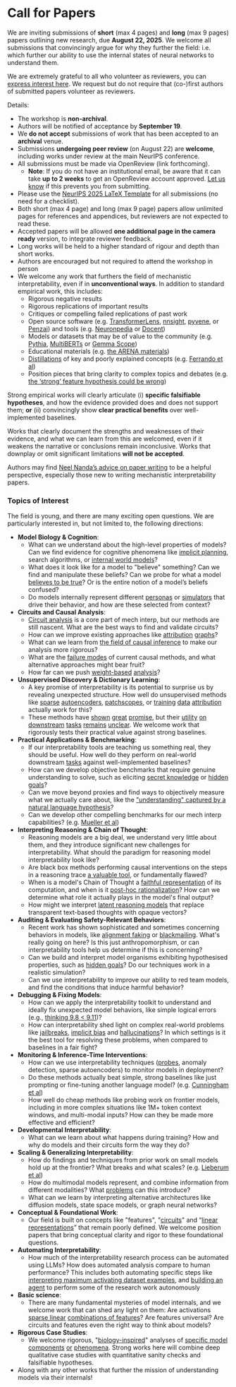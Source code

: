 # Call for Papers
We are inviting submissions of **short** (max 4 pages) and **long** (max 9 pages) papers outlining new research, due **August 22, 2025**. We welcome all submissions that convincingly argue for why they further the field: i.e. which further our ability to use the internal states of neural networks to understand them. 

We are extremely grateful to all who volunteer as reviewers, you can [express interest here](https://www.google.com/url?q=https://docs.google.com/forms/d/e/1FAIpQLSdiw1SJllzoTz_nqzDTzTOGb9DV3W_truQyh-WvYj_QGIi7Mg/viewform?usp%3Ddialog&sa=D&source=editors&ust=1752991877255481&usg=AOvVaw1zLrbVGxd8IeayVCJ8Sghs). We request but do not require that (co-)first authors of submitted papers volunteer as reviewers. 

Details: 
* The workshop is **non-archival**.
* Authors will be notified of acceptance by **September 19**.
* We **do not accept** submissions of work that has been accepted to an **archival** venue.
* Submissions **undergoing peer review** (on August 22) are **welcome**, including works under review at the main NeurIPS conference.
* All submissions must be made via OpenReview (link forthcoming).
  * **Note**: If you do not have an institutional email, be aware that it can take **up to 2 weeks** to get an OpenReview account approved. [Let us know](mailto:neurips2025@mechinterpworkshop.com) if this prevents you from submitting.
* Please use the [NeurIPS 2025 LaTeX Template](https://www.google.com/url?q=https://media.neurips.cc/Conferences/NeurIPS2025/Styles.zip&sa=D&source=editors&ust=1752991877258022&usg=AOvVaw2ULmbl2rdC1akE1cc0pAXn) for all submissions (no need for a checklist).
* Both short (max 4 page) and long (max 9 page) papers allow unlimited pages for references and appendices, but reviewers are not expected to read these.
* Accepted papers will be allowed **one additional page in the camera ready** version, to integrate reviewer feedback.
* Long works will be held to a higher standard of rigour and depth than short works.
* Authors are encouraged but not required to attend the workshop in person
* We welcome any work that furthers the field of mechanistic interpretability, even if in **unconventional ways**. In addition to standard empirical work, this includes:
  * Rigorous negative results
  * Rigorous replications of important results
  * Critiques or compelling failed replications of past work
  * Open source software (e.g. [TransformerLens](https://www.google.com/url?q=https://github.com/neelnanda-io/TransformerLens&sa=D&source=editors&ust=1752991877259763&usg=AOvVaw2GrgcwXxv6Cvf_ftfWtRDF), [nnsight](https://www.google.com/url?q=https://github.com/ndif-team/nnsight&sa=D&source=editors&ust=1752991877259895&usg=AOvVaw1hlmqDj9doxPbRctyrR6zB), [pyvene](https://www.google.com/url?q=https://github.com/stanfordnlp/pyvene/tree/main/pyvene/models/mlp&sa=D&source=editors&ust=1752991877260022&usg=AOvVaw0cCmb3Vb-kAQH1CIg8vquJ), or [Penzai](https://www.google.com/url?q=https://github.com/google-deepmind/penzai&sa=D&source=editors&ust=1752991877260201&usg=AOvVaw2xfBU2kEX9TyQaiwTtR8C4)) and tools (e.g. [Neuronpedia](https://www.google.com/url?q=http://neuronpedia.org&sa=D&source=editors&ust=1752991877260352&usg=AOvVaw1PyxL74dZtJoa7re9OuJ2t) or [Docent](https://www.google.com/url?q=https://transluce.org/introducing-docent&sa=D&source=editors&ust=1752991877260559&usg=AOvVaw3fiTdP4UhYk9NFzGCbm07r))
  * Models or datasets that may be of value to the community (e.g. [Pythia](https://www.google.com/url?q=https://arxiv.org/abs/2304.01373&sa=D&source=editors&ust=1752991877260807&usg=AOvVaw1gWxakxWa5X7pZ0zWDw9eP), [MultiBERTs](https://www.google.com/url?q=https://arxiv.org/abs/2106.16163&sa=D&source=editors&ust=1752991877260925&usg=AOvVaw2cExEuwTH-PLSplSndLRmt) or [Gemma Scope](https://www.google.com/url?q=https://arxiv.org/abs/2408.05147&sa=D&source=editors&ust=1752991877261033&usg=AOvVaw0KmR6pXMTGL1zobW2P1Soj))
  * Educational materials (e.g. [the ARENA materials](https://www.google.com/url?q=https://arena3-chapter1-transformer-interp.streamlit.app/&sa=D&source=editors&ust=1752991877261268&usg=AOvVaw1X5pH0DHktNBIfirfwPEf-))
  * [Distillations](https://www.google.com/url?q=https://distill.pub/2017/research-debt/&sa=D&source=editors&ust=1752991877261417&usg=AOvVaw0q6zAoggONVIUD8VOPziab) of key and poorly explained concepts (e.g. [Ferrando et al](https://www.google.com/url?q=https://arxiv.org/abs/2405.00208&sa=D&source=editors&ust=1752991877261624&usg=AOvVaw3JST4HgzIK8ytmC50q1BzN))
  * Position pieces that bring clarity to complex topics and debates (e.g. [the ‘strong’ feature hypothesis could be wrong](https://www.google.com/url?q=https://www.alignmentforum.org/posts/tojtPCCRpKLSHBdpn/the-strong-feature-hypothesis-could-be-wrong&sa=D&source=editors&ust=1752991877262016&usg=AOvVaw0DVIUX07ELAGp7MzTqiHKd))

Strong empirical works will clearly articulate (i) **specific falsifiable hypotheses**, and how the evidence provided does and does not support them; **or** (ii) convincingly show **clear practical benefits** over well-implemented baselines. 

Works that clearly document the strengths and weaknesses of their evidence, and what we can learn from this are welcomed, even if it weakens the narrative or conclusions remain inconclusive. Works that downplay or omit significant limitations **will not be accepted**. 

Authors may find [Neel Nanda’s advice on paper writing](https://www.google.com/url?q=https://www.alignmentforum.org/posts/eJGptPbbFPZGLpjsp/highly-opinionated-advice-on-how-to-write-ml-papers&sa=D&source=editors&ust=1752991877263893&usg=AOvVaw2TGRzvIeL2aMUiQ4iXyfr3) to be a helpful perspective, especially those new to writing mechanistic interpretability papers. 
### Topics of Interest
The field is young, and there are many exciting open questions. We are particularly interested in, but not limited to, the following directions: 
* **Model Biology & Cognition**:
  * What can we understand about the high-level properties of models? Can we find evidence for cognitive phenomena like [implicit planning](https://www.google.com/url?q=https://transformer-circuits.pub/2025/attribution-graphs/biology.html%23dives-poems&sa=D&source=editors&ust=1752991877265462&usg=AOvVaw0SFV45wTOOVK5QgkG7hMjG), search algorithms, or [internal world models](https://www.google.com/url?q=https://arxiv.org/abs/2210.13382&sa=D&source=editors&ust=1752991877265664&usg=AOvVaw2aDp_4jvntgz161eBrTGRW)?
  * What does it look like for a model to "believe" something? Can we find and manipulate these beliefs? Can we probe for what a model [believes to be true](https://www.google.com/url?q=https://arxiv.org/abs/2310.06824&sa=D&source=editors&ust=1752991877266055&usg=AOvVaw3rYp9BlzZwQQlXWLFPdM_r)? Or is the entire notion of a model’s beliefs confused?
  * Do models internally represent different [personas](https://www.google.com/url?q=https://arxiv.org/abs/2406.12094&sa=D&source=editors&ust=1752991877266395&usg=AOvVaw0V0cJOiplCZzc8LzQxFAJz) or [simulators](https://www.google.com/url?q=https://www.nature.com/articles/s41586-023-06647-8&sa=D&source=editors&ust=1752991877266521&usg=AOvVaw3gXkN4-BYAWD-KnhquUdIG) that drive their behavior, and how are these selected from context?
* **Circuits and Causal Analysis**:
  * [Circuit analysis](https://www.google.com/url?q=https://distill.pub/2020/circuits/zoom-in/&sa=D&source=editors&ust=1752991877266951&usg=AOvVaw0DPDGc3TfNKxxl74W2mhUO) is a core part of mech interp, but our methods are still nascent. What are the best ways to find and validate circuits?
  * How can we improve existing approaches like [attribution](https://www.google.com/url?q=https://arxiv.org/abs/2406.11944&sa=D&source=editors&ust=1752991877267398&usg=AOvVaw1ECgsxyx5EriTxpGyT0g_K) [graphs](https://www.google.com/url?q=https://transformer-circuits.pub/2025/attribution-graphs/methods.html&sa=D&source=editors&ust=1752991877267528&usg=AOvVaw2pmcadQzihIU5BLBKI3OyO)?
  * What can we learn from [the field of causal inference](https://www.google.com/url?q=https://arxiv.org/abs/2407.04690&sa=D&source=editors&ust=1752991877267766&usg=AOvVaw0AQ9p433cwRozIZ68ylgqy) to make our analysis more rigorous?
  * What are the [failure modes](https://www.google.com/url?q=https://arxiv.org/abs/2307.15771&sa=D&source=editors&ust=1752991877268047&usg=AOvVaw3uarPgj4ip4hc66tlrKeq0) of current causal methods, and what alternative approaches might bear fruit?
  * How far can we push [weight-based](https://www.google.com/url?q=https://arxiv.org/abs/2301.05217&sa=D&source=editors&ust=1752991877268418&usg=AOvVaw01b7_1_KJqnMjiuHk0KWIl) [analysis](https://www.google.com/url?q=https://arxiv.org/abs/2410.08417&sa=D&source=editors&ust=1752991877268528&usg=AOvVaw2ciCtKwglJF1awH7tUtWuF)?
* **Unsupervised Discovery & Dictionary Learning**:
  * A key promise of interpretability is its potential to surprise us by revealing unexpected structure. How well do unsupervised methods like [sparse](https://www.google.com/url?q=https://arxiv.org/abs/2103.15949&sa=D&source=editors&ust=1752991877269089&usg=AOvVaw2q22h0zRvRJ-S9YioCm_-n) [autoencoders](https://www.google.com/url?q=https://transformer-circuits.pub/2023/monosemantic-features&sa=D&source=editors&ust=1752991877269233&usg=AOvVaw285CFVOF64w3ixXYKMj43h), [patch](https://www.google.com/url?q=https://arxiv.org/abs/2401.06102&sa=D&source=editors&ust=1752991877269330&usg=AOvVaw2amGqlGNO1meJxdioT1uSg)[scopes](https://www.google.com/url?q=https://arxiv.org/abs/2403.10949v2&sa=D&source=editors&ust=1752991877269423&usg=AOvVaw3CeDoLL5deYWdJmQmF9T6I), or [training](https://www.google.com/url?q=https://proceedings.mlr.press/v70/koh17a?ref%3Dhttps://githubhelp.com&sa=D&source=editors&ust=1752991877269591&usg=AOvVaw29UeulRxYJGqBqFlnSMxZG) [data](https://www.google.com/url?q=https://arxiv.org/abs/2308.03296&sa=D&source=editors&ust=1752991877269692&usg=AOvVaw0OdJjXI7p9oU3FSQ3dFbQ3) [attribution](https://www.google.com/url?q=https://arxiv.org/abs/2205.11482&sa=D&source=editors&ust=1752991877269801&usg=AOvVaw2q3cLangWX2itXJMlQjlg-) actually work for this?
  * These methods have [shown](https://www.google.com/url?q=https://transformer-circuits.pub/2024/scaling-monosemanticity/index.html&sa=D&source=editors&ust=1752991877270151&usg=AOvVaw2SMDNthDb6mC6Zl-LDxTea) [great](https://www.google.com/url?q=https://transformer-circuits.pub/2025/attribution-graphs/biology.html&sa=D&source=editors&ust=1752991877270292&usg=AOvVaw3si_il1cp1xeXyFMsjhcGB) [promise](https://www.google.com/url?q=https://arxiv.org/abs/2503.10965&sa=D&source=editors&ust=1752991877270392&usg=AOvVaw1-3POpKCTAQavuQyE27YuK), but their [utility](https://www.google.com/url?q=https://arxiv.org/abs/2502.16681&sa=D&source=editors&ust=1752991877270503&usg=AOvVaw1Ff08MOYx_kZU_X-ba2KrD) [on](https://www.google.com/url?q=https://www.tilderesearch.com/blog/sieve&sa=D&source=editors&ust=1752991877270627&usg=AOvVaw2YeiLXIUwN2nqRRdc_o95s) [downstream](https://www.google.com/url?q=https://arxiv.org/abs/2501.17148&sa=D&source=editors&ust=1752991877270743&usg=AOvVaw1PI-CIaGugtp4gNyyADBz1) [tasks](https://www.google.com/url?q=https://transformer-circuits.pub/2024/features-as-classifiers/index.html&sa=D&source=editors&ust=1752991877270907&usg=AOvVaw1_JGowzCLzD42JQ7QMZRsc) [remains](https://www.google.com/url?q=https://arxiv.org/abs/2502.04382&sa=D&source=editors&ust=1752991877271030&usg=AOvVaw0tKg8_VfSfGJiV59ET-8Fb) [unclear](https://www.google.com/url?q=https://www.alignmentforum.org/posts/4uXCAJNuPKtKBsi28/negative-results-for-saes-on-downstream-tasks&sa=D&source=editors&ust=1752991877271210&usg=AOvVaw0KpAokVzJd9fUgyg4rtuYx). We welcome work that rigorously tests their practical value against strong baselines.
* **Practical Applications & Benchmarking**:
  * If our interpretability tools are teaching us something real, they should be useful. How well do they perform on real-world downstream [tasks](https://www.google.com/url?q=https://www.lesswrong.com/posts/wGRnzCFcowRCrpX4Y/downstream-applications-as-validation-of-interpretability&sa=D&source=editors&ust=1752991877271910&usg=AOvVaw2vLMPRjtiT5qOyMmWfyFf1) against well-implemented baselines?
  * How can we develop objective benchmarks that require genuine understanding to solve, such as eliciting [secret knowledge](https://www.google.com/url?q=https://arxiv.org/abs/2505.14352&sa=D&source=editors&ust=1752991877272296&usg=AOvVaw0GxI3Qjs8Ct_TPUliKv6bN) or [hidden goals](https://www.google.com/url?q=https://arxiv.org/abs/2503.10965&sa=D&source=editors&ust=1752991877272426&usg=AOvVaw0y8skwf9GcFY0FuvsXn9UV)?
  * Can we move beyond proxies and find ways to objectively measure what we actually care about, like the ["understanding" captured by a natural language hypothesis](https://www.google.com/url?q=https://arxiv.org/abs/2502.04382&sa=D&source=editors&ust=1752991877272790&usg=AOvVaw1Ux14tuppIWsWCmzbVNx92)?
  * Can we develop other compelling benchmarks for our mech interp capabilities? (e.g. [Mueller et al](https://www.google.com/url?q=https://arxiv.org/abs/2504.13151&sa=D&source=editors&ust=1752991877273089&usg=AOvVaw3bBFjGtgN9OWan6FtpSpJb))
* **Interpreting Reasoning & Chain of Thought**:
  * Reasoning models are a big deal, we understand very little about them, and they introduce significant new challenges for interpretability. What should the paradigm for reasoning model interpretability look like?
  * Are black box methods performing causal interventions on the steps in a reasoning trace [a valuable tool](https://www.google.com/url?q=https://arxiv.org/abs/2506.19143&sa=D&source=editors&ust=1752991877273883&usg=AOvVaw34ClIjxpBNpwVyMEpKtZYB), or fundamentally flawed?
  * When is a model's Chain of Thought a [faithful representation](https://www.google.com/url?q=https://arxiv.org/abs/2305.04388&sa=D&source=editors&ust=1752991877274221&usg=AOvVaw2gHiY4br8-RUt6qQlLmueF) of its computation, and when is it [post-hoc rationalization](https://www.google.com/url?q=https://arxiv.org/abs/2503.08679&sa=D&source=editors&ust=1752991877274393&usg=AOvVaw01l35LHPFRwI18k0Gep36J)? How can we determine what role it actually plays in the model's final output?
  * How might we interpret [latent reasoning models](https://www.google.com/url?q=https://arxiv.org/abs/2412.06769&sa=D&source=editors&ust=1752991877274698&usg=AOvVaw2NUh75hq8IMkJQYboyJ-Yz) that replace transparent text-based thoughts with opaque vectors?
* **Auditing & Evaluating Safety-Relevant Behaviors**:
  * Recent work has shown sophisticated and sometimes concerning behaviors in models, like [alignment faking](https://www.google.com/url?q=https://arxiv.org/abs/2412.14093&sa=D&source=editors&ust=1752991877275457&usg=AOvVaw2qI7xUj02JeKzo8zVIWIf6) or [blackmailing](https://www.google.com/url?q=https://www.anthropic.com/research/agentic-misalignment&sa=D&source=editors&ust=1752991877275604&usg=AOvVaw3iBsbwu4tem-H5HgUi60h4). What's really going on here? Is this just anthropomorphism, or can interpretability tools help us determine if this is concerning?
  * Can we build and interpret model organisms exhibiting hypothesised properties, such as [hidden goals](https://www.google.com/url?q=https://arxiv.org/abs/2503.10965&sa=D&source=editors&ust=1752991877276058&usg=AOvVaw1PWeq5AqbaXbpTSagxLPR2)? Do our techniques work in a realistic simulation?
  * Can we use interpretability to improve our ability to red team models, and find the conditions that induce harmful behavior?
* **Debugging & Fixing Models**:
  * How can we apply the interpretability toolkit to understand and ideally fix unexpected model behaviors, like simple logical errors (e.g., [thinking 9.8 < 9.11](https://www.google.com/url?q=https://transluce.org/observability-interface&sa=D&source=editors&ust=1752991877276906&usg=AOvVaw2j7V0UCUpbxD3xssCKARcc))?
  * How can interpretability shed light on complex real-world problems like [jailbreaks](https://www.google.com/url?q=https://transformer-circuits.pub/2025/attribution-graphs/biology.html%23dives-jailbreak&sa=D&source=editors&ust=1752991877277222&usg=AOvVaw3s3wh4bzC6RDz77HazDAEh), [implicit bias](https://www.google.com/url?q=https://arxiv.org/abs/2506.10922&sa=D&source=editors&ust=1752991877277338&usg=AOvVaw1N5V1WXv2NGoAMVJcLcsrq) and [hallucinations](https://www.google.com/url?q=https://arxiv.org/abs/2411.14257&sa=D&source=editors&ust=1752991877277454&usg=AOvVaw1OtI9sZGl75AMXFeQ8pi1z)? In which settings is it the best tool for resolving these problems, when compared to baselines in a fair fight?
* **Monitoring & Inference-Time Interventions**:
  * How can we use interpretability techniques ([probes](https://www.google.com/url?q=https://arxiv.org/abs/2102.12452&sa=D&source=editors&ust=1752991877278089&usg=AOvVaw2qgPO-BxOhIFoARuWKyoof), anomaly detection, sparse autoencoders) to monitor models in deployment?
  * Do these methods actually beat simple, strong baselines like just prompting or fine-tuning another language model? (e.g. [Cunningham et al](https://www.google.com/url?q=https://alignment.anthropic.com/2025/cheap-monitors/&sa=D&source=editors&ust=1752991877278641&usg=AOvVaw1wafyhnD3a-n2dZskLnkYS))
  * How well do cheap methods like probing work on frontier models, including in more complex situations like 1M+ token context windows, and multi-modal inputs? How can they be made more effective and efficient?
* **Developmental Interpretability**:
  * What can we learn about what happens during training? How and why do models and their circuits form the way they do?
* **Scaling & Generalizing Interpretability**:
  * How do findings and techniques from prior work on small models hold up at the frontier? What breaks and what scales? (e.g. [Lieberum et al](https://www.google.com/url?q=https://arxiv.org/abs/2307.09458&sa=D&source=editors&ust=1752991877280009&usg=AOvVaw2inoZE38wkAWJeURSEM7zD))
  * How do multimodal models represent, and combine information from different modalities? What [problems](https://www.google.com/url?q=https://openreview.net/pdf?id%3DVUhRdZp8ke&sa=D&source=editors&ust=1752991877280353&usg=AOvVaw0W9Zv2ZLUtaOQugG6lzU6-) can this introduce?
  * What can we learn by interpreting alternative architectures like diffusion models, state space models, or graph neural networks?
* **Conceptual & Foundational Work**:
  * Our field is built on concepts like "features", "[circuits](https://www.google.com/url?q=https://distill.pub/2020/circuits/zoom-in/&sa=D&source=editors&ust=1752991877281041&usg=AOvVaw1IeKE3_2HFtuDcx4SbCFh6)" and “[linear representations](https://www.google.com/url?q=https://transformer-circuits.pub/2024/july-update/index.html%23linear-representations&sa=D&source=editors&ust=1752991877281227&usg=AOvVaw17U18O6eRLfdmZMqG2_B0U)” that remain poorly defined. We welcome position papers that bring conceptual clarity and rigor to these foundational questions.
* **Automating Interpretability**:
  * How much of the interpretability research process can be automated using LLMs? How does automated analysis compare to human performance? This includes both automating specific steps like [interpreting maximum activating dataset examples](https://www.google.com/url?q=https://openaipublic.blob.core.windows.net/neuron-explainer/paper/index.html&sa=D&source=editors&ust=1752991877282116&usg=AOvVaw0TtciJZAU2HaWg4ajKb_Q3), and [building an agent](https://www.google.com/url?q=https://arxiv.org/abs/2404.14394&sa=D&source=editors&ust=1752991877282260&usg=AOvVaw1b_zqSxaKSyCIGXLz313QP) to perform some of the research work autonomously
* **Basic science**:
  * There are many fundamental mysteries of model internals, and we welcome work that can shed any light on them: Are activations [sparse linear](https://www.google.com/url?q=https://arxiv.org/abs/1601.03764&sa=D&source=editors&ust=1752991877282805&usg=AOvVaw0yE0GmsssqPmoy4yoxteaj) [combinations of features](https://www.google.com/url?q=https://transformer-circuits.pub/2022/toy_model/index.html&sa=D&source=editors&ust=1752991877282956&usg=AOvVaw1JGj2hNkMUJ68MjKOodcO-)? Are features universal? Are circuits and features even the right way to think about models?
* **Rigorous Case Studies**:
  * We welcome rigorous, "[biology-inspired](https://www.google.com/url?q=https://distill.pub/2020/circuits/curve-circuits/&sa=D&source=editors&ust=1752991877283444&usg=AOvVaw1fWLl-y5Bcds-o55td-3UB)" analyses of [specific model](https://www.google.com/url?q=https://arxiv.org/abs/2310.04625&sa=D&source=editors&ust=1752991877283571&usg=AOvVaw1g1czravXQf2AUF0Q6qdIA) [components](https://www.google.com/url?q=https://transformer-circuits.pub/2024/scaling-monosemanticity/index.html&sa=D&source=editors&ust=1752991877283702&usg=AOvVaw1tOeYhhuSHOMXMCoFLW-JR) [or](https://www.google.com/url?q=https://arxiv.org/abs/2305.01610&sa=D&source=editors&ust=1752991877283790&usg=AOvVaw1XDaWDGKp-dBvJM2qM1x9i) [phenomena](https://www.google.com/url?q=https://arxiv.org/abs/2306.09346&sa=D&source=editors&ust=1752991877283886&usg=AOvVaw2sO6EHRpYUzXQrd5qAEryv). Strong works here will combine deep qualitative case studies with quantitative sanity checks and falsifiable hypotheses.
* Along with any other works that further the mission of understanding models via their internals!